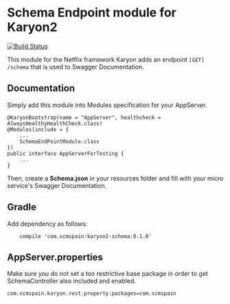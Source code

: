 # Schema Endpoint module for Karyon2

[![Build Status](https://travis-ci.org/scm-spain/karyon2-schema.svg)](https://travis-ci.org/scm-spain/karyon2-schema)

This module for the Netflix framework Karyon adds an endpoint ```[GET] /schema``` that is used to Swagger Documentation.

## Documentation

Simply add this module into Modules specification for your AppServer.

```
@KaryonBootstrap(name = "AppServer", healthcheck = AlwaysHealthyHealthCheck.class)
@Modules(include = {
    ...
    SchemaEndPointModule.class
})
public interface AppServerForTesting {
    ...
}
```

Then, create a **Schema.json** in your resources folder and fill with your micro service's Swagger Documentation. 

## Gradle

Add dependency as follows:

```
    compile 'com.scmspain:karyon2-schema:0.1.0'
```

## AppServer.properties

Make sure you do not set a too restrictive base package in order to get SchemaController also included and enabled.

```
com.scmspain.karyon.rest.property.packages=com.scmspain
```